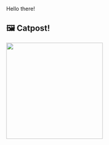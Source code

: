 Hello there!



## 🖼️ Catpost!

<sub>
    <img src="https://cdn2.thecatapi.com/images/ajA3tUqUR.jpg" height="256">
</sub>

